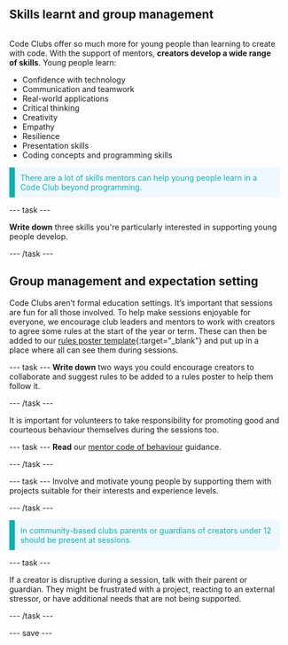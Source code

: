 ## Skills learnt and group management

<div style="display: flex; flex-wrap: wrap">
<div style="flex-basis: 200px; flex-grow: 1; margin-right: 15px;">
  

Code Clubs offer so much more for young people than learning to create with code.  With the support of mentors, **creators develop a wide range of skills**. Young people learn:

+ Confidence with technology
+ Communication and teamwork
+ Real-world applications
+ Critical thinking
+ Creativity
+ Empathy
+ Resilience
+ Presentation skills
+ Coding concepts and programming skills

  
<p style="border-left: solid; border-width:10px; border-color: #0faeb0; background-color: aliceblue; padding: 10px;">
<span style="color: #0faeb0">There are a lot of skills mentors can help young people learn in a Code Club beyond programming. 
</p>

--- task ---

**Write down** three skills you're particularly interested in supporting young people develop.

--- /task ---
  
## Group management and expectation setting
Code Clubs aren’t formal education settings. It’s important that sessions are fun for all those involved. To help make sessions enjoyable for everyone, we encourage club leaders and mentors to work with creators to agree some rules at the start of the year or term. These can then be added to our [rules poster template](https://assets.ctfassets.net/zsyyd4yzh6xx/72KiBgyhW9QDVONFjD04KB/8e9ae5a4bc0a925d2fa1d8359f079289/Code_Club_Rules_Poster_2024_V4.pdf){:target="_blank"}  and put up in a place where all can see them during sessions.

--- task ---
**Write down** two ways you could encourage creators to collaborate and suggest rules to be added to a rules poster to help them follow it.

--- /task ---

It is important for volunteers to take responsibility for promoting good and courteous behaviour themselves during the sessions too. 

--- task ---
**Read** our [mentor code of behaviour](https://assets.ctfassets.net/zsyyd4yzh6xx/5DU80tjidPoa6L0Tlq6uiY/4c02613c80e81aa276c5d8ab6f2a3ad0/Code_Club_Mentor_Code_of_Behaviour_A4_V5_Digital.pdf) guidance.
  
--- /task ---
  
--- task ---
Involve and motivate young people by supporting them with projects suitable for their interests and experience levels.

--- /task ---

<p style="border-left: solid; border-width:10px; border-color: #0faeb0; background-color: aliceblue; padding: 10px;">
<span style="color: #0faeb0">In community-based clubs parents or guardians of creators under 12 should be present at sessions. 
</p>

--- task ---

If a creator is disruptive during a session, talk with their parent or guardian. They might be frustrated with a project, reacting to an external stressor, or have additional needs that are not being supported.

--- /task ---


--- save ---
